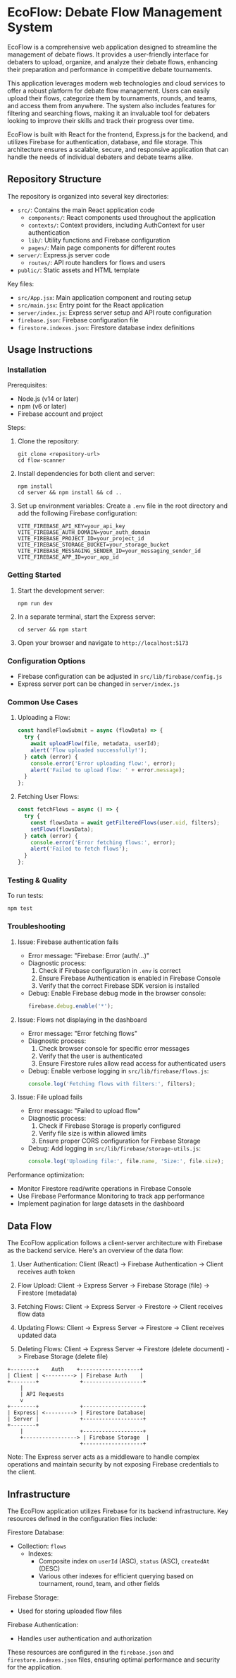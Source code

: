 # EcoFlow: Debate Flow Management System

EcoFlow is a comprehensive web application designed to streamline the management of debate flows. It provides a user-friendly interface for debaters to upload, organize, and analyze their debate flows, enhancing their preparation and performance in competitive debate tournaments.

This application leverages modern web technologies and cloud services to offer a robust platform for debate flow management. Users can easily upload their flows, categorize them by tournaments, rounds, and teams, and access them from anywhere. The system also includes features for filtering and searching flows, making it an invaluable tool for debaters looking to improve their skills and track their progress over time.

EcoFlow is built with React for the frontend, Express.js for the backend, and utilizes Firebase for authentication, database, and file storage. This architecture ensures a scalable, secure, and responsive application that can handle the needs of individual debaters and debate teams alike.

## Repository Structure

The repository is organized into several key directories:

- `src/`: Contains the main React application code
  - `components/`: React components used throughout the application
  - `contexts/`: Context providers, including AuthContext for user authentication
  - `lib/`: Utility functions and Firebase configuration
  - `pages/`: Main page components for different routes
- `server/`: Express.js server code
  - `routes/`: API route handlers for flows and users
- `public/`: Static assets and HTML template

Key files:
- `src/App.jsx`: Main application component and routing setup
- `src/main.jsx`: Entry point for the React application
- `server/index.js`: Express server setup and API route configuration
- `firebase.json`: Firebase configuration file
- `firestore.indexes.json`: Firestore database index definitions

## Usage Instructions

### Installation

Prerequisites:
- Node.js (v14 or later)
- npm (v6 or later)
- Firebase account and project

Steps:
1. Clone the repository:
   ```
   git clone <repository-url>
   cd flow-scanner
   ```
2. Install dependencies for both client and server:
   ```
   npm install
   cd server && npm install && cd ..
   ```
3. Set up environment variables:
   Create a `.env` file in the root directory and add the following Firebase configuration:
   ```
   VITE_FIREBASE_API_KEY=your_api_key
   VITE_FIREBASE_AUTH_DOMAIN=your_auth_domain
   VITE_FIREBASE_PROJECT_ID=your_project_id
   VITE_FIREBASE_STORAGE_BUCKET=your_storage_bucket
   VITE_FIREBASE_MESSAGING_SENDER_ID=your_messaging_sender_id
   VITE_FIREBASE_APP_ID=your_app_id
   ```

### Getting Started

1. Start the development server:
   ```
   npm run dev
   ```
2. In a separate terminal, start the Express server:
   ```
   cd server && npm start
   ```
3. Open your browser and navigate to `http://localhost:5173`

### Configuration Options

- Firebase configuration can be adjusted in `src/lib/firebase/config.js`
- Express server port can be changed in `server/index.js`

### Common Use Cases

1. Uploading a Flow:
   ```javascript
   const handleFlowSubmit = async (flowData) => {
     try {
       await uploadFlow(file, metadata, userId);
       alert('Flow uploaded successfully!');
     } catch (error) {
       console.error('Error uploading flow:', error);
       alert('Failed to upload flow: ' + error.message);
     }
   };
   ```

2. Fetching User Flows:
   ```javascript
   const fetchFlows = async () => {
     try {
       const flowsData = await getFilteredFlows(user.uid, filters);
       setFlows(flowsData);
     } catch (error) {
       console.error('Error fetching flows:', error);
       alert('Failed to fetch flows');
     }
   };
   ```

### Testing & Quality

To run tests:
```
npm test
```

### Troubleshooting

1. Issue: Firebase authentication fails
   - Error message: "Firebase: Error (auth/...)"
   - Diagnostic process:
     1. Check if Firebase configuration in `.env` is correct
     2. Ensure Firebase Authentication is enabled in Firebase Console
     3. Verify that the correct Firebase SDK version is installed
   - Debug: Enable Firebase debug mode in the browser console:
     ```javascript
     firebase.debug.enable('*');
     ```

2. Issue: Flows not displaying in the dashboard
   - Error message: "Error fetching flows"
   - Diagnostic process:
     1. Check browser console for specific error messages
     2. Verify that the user is authenticated
     3. Ensure Firestore rules allow read access for authenticated users
   - Debug: Enable verbose logging in `src/lib/firebase/flows.js`:
     ```javascript
     console.log('Fetching flows with filters:', filters);
     ```

3. Issue: File upload fails
   - Error message: "Failed to upload flow"
   - Diagnostic process:
     1. Check if Firebase Storage is properly configured
     2. Verify file size is within allowed limits
     3. Ensure proper CORS configuration for Firebase Storage
   - Debug: Add logging in `src/lib/firebase/storage-utils.js`:
     ```javascript
     console.log('Uploading file:', file.name, 'Size:', file.size);
     ```

Performance optimization:
- Monitor Firestore read/write operations in Firebase Console
- Use Firebase Performance Monitoring to track app performance
- Implement pagination for large datasets in the dashboard

## Data Flow

The EcoFlow application follows a client-server architecture with Firebase as the backend service. Here's an overview of the data flow:

1. User Authentication:
   Client (React) -> Firebase Authentication -> Client receives auth token

2. Flow Upload:
   Client -> Express Server -> Firebase Storage (file) -> Firestore (metadata)

3. Fetching Flows:
   Client -> Express Server -> Firestore -> Client receives flow data

4. Updating Flows:
   Client -> Express Server -> Firestore -> Client receives updated data

5. Deleting Flows:
   Client -> Express Server -> Firestore (delete document) -> Firebase Storage (delete file)

```
+--------+    Auth    +-------------------+
| Client | <---------> | Firebase Auth    |
+--------+             +-------------------+
    |
    | API Requests
    v
+--------+             +-------------------+
| Express| <---------> | Firestore Database|
| Server |             +-------------------+
+--------+
    |                  +-------------------+
    +-----------------> | Firebase Storage  |
                       +-------------------+
```

Note: The Express server acts as a middleware to handle complex operations and maintain security by not exposing Firebase credentials to the client.

## Infrastructure

The EcoFlow application utilizes Firebase for its backend infrastructure. Key resources defined in the configuration files include:

Firestore Database:
- Collection: `flows`
  - Indexes:
    - Composite index on `userId` (ASC), `status` (ASC), `createdAt` (DESC)
    - Various other indexes for efficient querying based on tournament, round, team, and other fields

Firebase Storage:
- Used for storing uploaded flow files

Firebase Authentication:
- Handles user authentication and authorization

These resources are configured in the `firebase.json` and `firestore.indexes.json` files, ensuring optimal performance and security for the application.